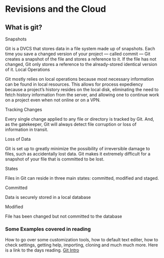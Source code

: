 # Revisions and the Cloud
## What is git?
Snapshots

Git is a DVCS that stores data in a file system made up of snapshots. Each time you save a changed version of your project — called commit — Git creates a snapshot of the file and stores a reference to it. If the file has not changed, Git only stores a reference to the already-stored identical version of it.
Local Operations

Git mostly relies on local operations because most necessary information can be found in local resources. This allows for process expediency because a project’s history resides on the local disk, eliminating the need to fetch history information from the server, and allowing one to continue work on a project even when not online or on a VPN.

Tracking Changes

Every single change applied to any file or directory is tracked by Git. And, as the gatekeeper, Git will always detect file corruption or loss of information in transit.

Loss of Data

Git is set up to greatly minimize the possibility of irreversible damage to files, such as accidentally lost data. Git makes it extremely difficult for a snapshot of your file that is committed to be lost.

States

Files in Git can reside in three main states: committed, modified and staged.

Committed

Data is securely stored in a local database

Modified

File has been changed but not committed to the database
### Some Examples covered in reading

How to go over some customization tools, how to default text editer, how to check settings, getting help, importing, cloning and much much more. Here is a link to the days reading. [Git Intro](https://blog.udemy.com/git-tutorial-a-comprehensive-guide/)




